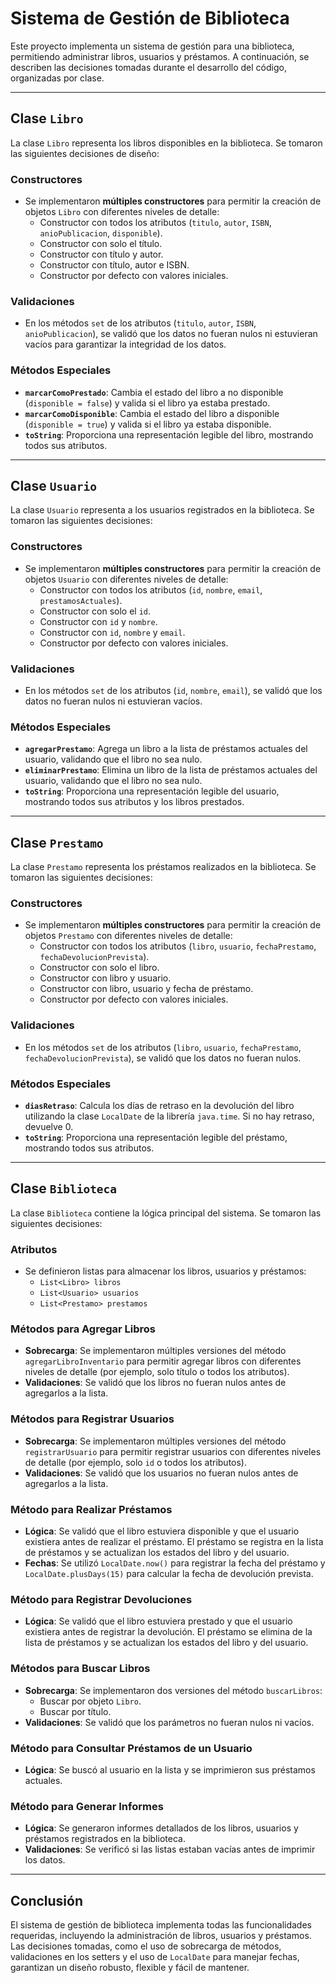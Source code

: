 # Sistema de Gestión de Biblioteca

Este proyecto implementa un sistema de gestión para una biblioteca, permitiendo administrar libros, usuarios y préstamos. A continuación, se describen las decisiones tomadas durante el desarrollo del código, organizadas por clase.

---

## **Clase `Libro`**
La clase `Libro` representa los libros disponibles en la biblioteca. Se tomaron las siguientes decisiones de diseño:

### **Constructores**
- Se implementaron **múltiples constructores** para permitir la creación de objetos `Libro` con diferentes niveles de detalle:
  - Constructor con todos los atributos (`titulo`, `autor`, `ISBN`, `anioPublicacion`, `disponible`).
  - Constructor con solo el título.
  - Constructor con título y autor.
  - Constructor con título, autor e ISBN.
  - Constructor por defecto con valores iniciales.

### **Validaciones**
- En los métodos `set` de los atributos (`titulo`, `autor`, `ISBN`, `anioPublicacion`), se validó que los datos no fueran nulos ni estuvieran vacíos para garantizar la integridad de los datos.

### **Métodos Especiales**
- **`marcarComoPrestado`**: Cambia el estado del libro a no disponible (`disponible = false`) y valida si el libro ya estaba prestado.
- **`marcarComoDisponible`**: Cambia el estado del libro a disponible (`disponible = true`) y valida si el libro ya estaba disponible.
- **`toString`**: Proporciona una representación legible del libro, mostrando todos sus atributos.

---

## **Clase `Usuario`**
La clase `Usuario` representa a los usuarios registrados en la biblioteca. Se tomaron las siguientes decisiones:

### **Constructores**
- Se implementaron **múltiples constructores** para permitir la creación de objetos `Usuario` con diferentes niveles de detalle:
  - Constructor con todos los atributos (`id`, `nombre`, `email`, `prestamosActuales`).
  - Constructor con solo el `id`.
  - Constructor con `id` y `nombre`.
  - Constructor con `id`, `nombre` y `email`.
  - Constructor por defecto con valores iniciales.

### **Validaciones**
- En los métodos `set` de los atributos (`id`, `nombre`, `email`), se validó que los datos no fueran nulos ni estuvieran vacíos.

### **Métodos Especiales**
- **`agregarPrestamo`**: Agrega un libro a la lista de préstamos actuales del usuario, validando que el libro no sea nulo.
- **`eliminarPrestamo`**: Elimina un libro de la lista de préstamos actuales del usuario, validando que el libro no sea nulo.
- **`toString`**: Proporciona una representación legible del usuario, mostrando todos sus atributos y los libros prestados.

---

## **Clase `Prestamo`**
La clase `Prestamo` representa los préstamos realizados en la biblioteca. Se tomaron las siguientes decisiones:

### **Constructores**
- Se implementaron **múltiples constructores** para permitir la creación de objetos `Prestamo` con diferentes niveles de detalle:
  - Constructor con todos los atributos (`libro`, `usuario`, `fechaPrestamo`, `fechaDevolucionPrevista`).
  - Constructor con solo el libro.
  - Constructor con libro y usuario.
  - Constructor con libro, usuario y fecha de préstamo.
  - Constructor por defecto con valores iniciales.

### **Validaciones**
- En los métodos `set` de los atributos (`libro`, `usuario`, `fechaPrestamo`, `fechaDevolucionPrevista`), se validó que los datos no fueran nulos.

### **Métodos Especiales**
- **`diasRetraso`**: Calcula los días de retraso en la devolución del libro utilizando la clase `LocalDate` de la librería `java.time`. Si no hay retraso, devuelve 0.
- **`toString`**: Proporciona una representación legible del préstamo, mostrando todos sus atributos.

---

## **Clase `Biblioteca`**
La clase `Biblioteca` contiene la lógica principal del sistema. Se tomaron las siguientes decisiones:

### **Atributos**
- Se definieron listas para almacenar los libros, usuarios y préstamos:
  - `List<Libro> libros`
  - `List<Usuario> usuarios`
  - `List<Prestamo> prestamos`

### **Métodos para Agregar Libros**
- **Sobrecarga**: Se implementaron múltiples versiones del método `agregarLibroInventario` para permitir agregar libros con diferentes niveles de detalle (por ejemplo, solo título o todos los atributos).
- **Validaciones**: Se validó que los libros no fueran nulos antes de agregarlos a la lista.

### **Métodos para Registrar Usuarios**
- **Sobrecarga**: Se implementaron múltiples versiones del método `registrarUsuario` para permitir registrar usuarios con diferentes niveles de detalle (por ejemplo, solo `id` o todos los atributos).
- **Validaciones**: Se validó que los usuarios no fueran nulos antes de agregarlos a la lista.

### **Método para Realizar Préstamos**
- **Lógica**: Se validó que el libro estuviera disponible y que el usuario existiera antes de realizar el préstamo. El préstamo se registra en la lista de préstamos y se actualizan los estados del libro y del usuario.
- **Fechas**: Se utilizó `LocalDate.now()` para registrar la fecha del préstamo y `LocalDate.plusDays(15)` para calcular la fecha de devolución prevista.

### **Método para Registrar Devoluciones**
- **Lógica**: Se validó que el libro estuviera prestado y que el usuario existiera antes de registrar la devolución. El préstamo se elimina de la lista de préstamos y se actualizan los estados del libro y del usuario.

### **Métodos para Buscar Libros**
- **Sobrecarga**: Se implementaron dos versiones del método `buscarLibros`:
  - Buscar por objeto `Libro`.
  - Buscar por título.
- **Validaciones**: Se validó que los parámetros no fueran nulos ni vacíos.

### **Método para Consultar Préstamos de un Usuario**
- **Lógica**: Se buscó al usuario en la lista y se imprimieron sus préstamos actuales.

### **Método para Generar Informes**
- **Lógica**: Se generaron informes detallados de los libros, usuarios y préstamos registrados en la biblioteca.
- **Validaciones**: Se verificó si las listas estaban vacías antes de imprimir los datos.

---

## **Conclusión**
El sistema de gestión de biblioteca implementa todas las funcionalidades requeridas, incluyendo la administración de libros, usuarios y préstamos. Las decisiones tomadas, como el uso de sobrecarga de métodos, validaciones en los setters y el uso de `LocalDate` para manejar fechas, garantizan un diseño robusto, flexible y fácil de mantener.

